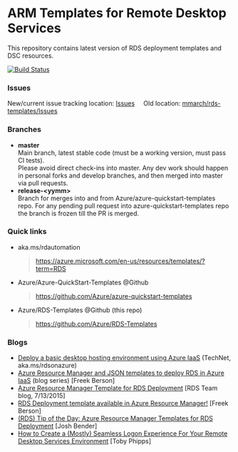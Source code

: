 # ARM Templates for Remote Desktop Services

This repository contains latest version of RDS deployment templates and DSC resources.

[![Build Status](https://travis-ci.org/Azure/RDS-Templates.svg?branch=master)](https://travis-ci.org/Azure/RDS-Templates)

### Issues
New/current issue tracking location:  [Issues](https://github.com/Azure/rds-templates/issues)   &nbsp; &nbsp;   Old location: [mmarch/rds-templates/Issues](https://github.com/mmarch/rds-templates/issues)

### Branches

* **master**  
 Main branch, latest stable code (must be a working version, must pass CI tests).  
 Please avoid direct check-ins into master. Any dev work should happen in personal forks and develop branches, and then merged into master via pull requests.
* **release-&lt;yymm&gt;**  
 Branch for merges into and from Azure/azure-quickstart-templates repo. For any pending pull request into azure-quickstart-templates repo the branch is frozen till the PR is merged.

### Quick links

* aka.ms/rdautomation  
  > https://azure.microsoft.com/en-us/resources/templates/?term=RDS
* Azure/Azure-QuickStart-Templates @Github
  > https://github.com/Azure/azure-quickstart-templates
* Azure/RDS-Templates @Github (this repo)
  > https://github.com/Azure/RDS-Templates


### Blogs
* [Deploy a basic desktop hosting environment using Azure IaaS](https://technet.microsoft.com/en-us/windows-server-docs/compute/remote-desktop-services/deploy-a-basic-desktop-hosting-environment-using-azure-iaas) (TechNet, aka.ms/rdsonazure)
* [Azure Resource Manager and JSON templates to deploy RDS in Azure IaaS](http://microsoftplatform.blogspot.nl/2017/03/azure-resource-manager-and-json_15.html) (blog series) [Freek Berson] 
* [Azure Resource Manager Template for RDS Deployment](https://blogs.msdn.microsoft.com/rds/2015/07/13/azure-resource-manager-template-for-rds-deployment) [RDS Team blog, 7/13/2015]
* [RDS Deployment template available in Azure Resource Manager!](http://microsoftplatform.blogspot.com/2015/07/rds-deployment-template-available-in.html) [Freek Berson] 
* [(RDS) Tip of the Day: Azure Resource Manager Templates for RDS Deployment](https://blogs.technet.microsoft.com/tip_of_the_day/2016/10/14/rds-tip-of-the-day-azure-resource-manager-templates-for-rds-deployment/) [Josh Bender]  
* [How to Create a (Mostly) Seamless Logon Experience For Your Remote Desktop Services Environment](http://www.rdsgurus.com/windows-2012-r2-how-to-create-a-mostly-seamless-logon-experience-for-your-remote-desktop-services-environment/) [Toby Phipps]
 
